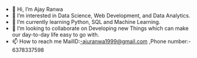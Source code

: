 - 👋 Hi, I’m Ajay Ranwa
- 👀 I’m interested in Data Science, Web Development, and Data Analytics.
- 🌱 I’m currently learning Python, SQL and Machine Learning.
- 💞️ I’m looking to collaborate on Developing new Things which can make our day-to-day life easy to go with.
- 📫 How to reach me MailID:-ajuranwa1999@gmail.com ,Phone number:- 6378337598

<!---
ajuranwa13/ajuranwa13 is a ✨ special ✨ repository because its `README.md` (this file) appears on your GitHub profile.
You can click the Preview link to take a look at your changes.
--->
